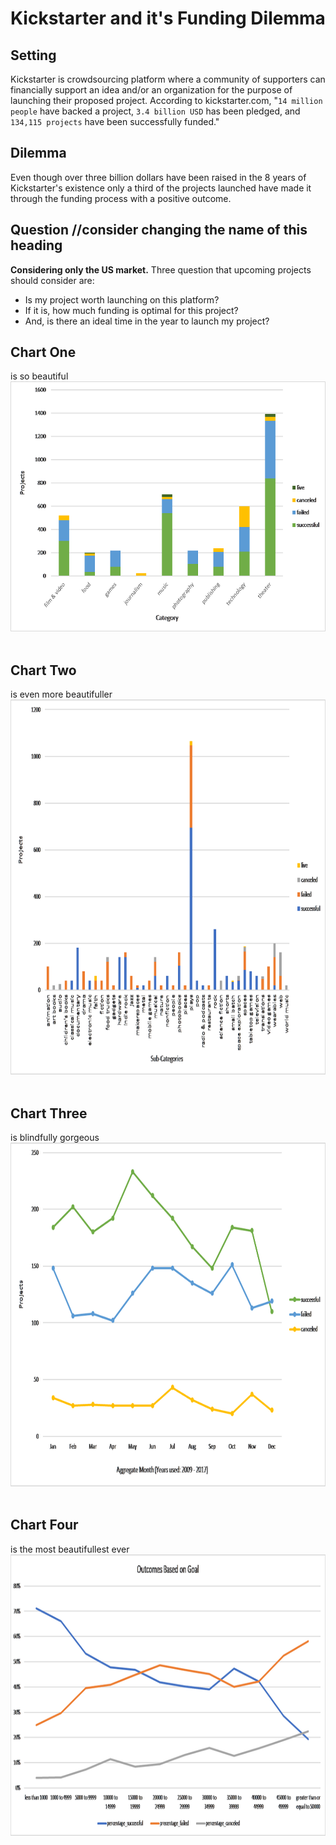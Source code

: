 # Kickstarter and it's Funding Dilemma

## Setting
Kickstarter is crowdsourcing platform where a community of supporters can financially support an idea and/or an organization for the purpose of launching their proposed project. According to kickstarter.com, "`14 million people` have backed a project, `3.4 billion USD` has been pledged, and `134,115 projects` have been successfully funded."

## Dilemma
Even though over three billion dollars have been raised in the 8 years of Kickstarter's existence only a third of the projects launched have made it through the funding process with a positive outcome.

## Question //consider changing the name of this heading
<strong>Considering only the US market.</strong> Three question that upcoming projects should consider are:
* Is my project worth launching on this platform?
* If it is, how much funding is optimal for this project?
* And, is there an ideal time in the year to launch my project?


## Chart One
is so beautiful
</br>
<img src="charts/chart_1.png" width="700" height="400">
</br></br>
## Chart Two
is even more beautifuller
<img src="charts/chart_2.png" width="900" height="600">
</br></br>
## Chart Three
is blindfully gorgeous
<img src="charts/chart_3.png" width="900" height="550">
</br></br>
## Chart Four
is the most beautifullest ever
<img src="charts/chart_4.png" width="900" height="450">
